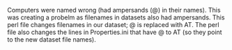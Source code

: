 Computers were named wrong (had ampersands (@) in their names). This was creating a probelm as filenames in datasets also had ampersands. This perl file changes filenames in our dataset; @ is replaced with AT. The perl file also changes the lines in Properties.ini that have @ to AT (so they point to the new dataset file names).

